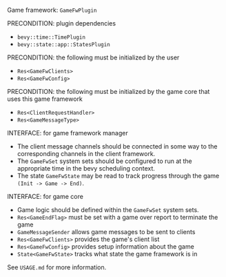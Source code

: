 Game framework: `GameFwPlugin`

PRECONDITION: plugin dependencies
- `bevy::time::TimePlugin`
- `bevy::state::app::StatesPlugin`

PRECONDITION: the following must be initialized by the user
- `Res<GameFwClients>`
- `Res<GameFwConfig>`

PRECONDITION: the following must be initialized by the game core that uses this game framework
- `Res<ClientRequestHandler>`
- `Res<GameMessageType>`

INTERFACE: for game framework manager
- The client message channels should be connected in some way to the corresponding channels in the client framework.
- The `GameFwSet` system sets should be configured to run at the appropriate time in the bevy scheduling context.
- The state `GameFwState` may be read to track progress through the game `(Init -> Game -> End)`.

INTERFACE: for game core
- Game logic should be defined within the `GameFwSet` system sets.
- `Res<GameEndFlag>` must be set with a game over report to terminate the game
- `GameMessageSender` allows game messages to be sent to clients
- `Res<GameFwClients>` provides the game's client list
- `Res<GameFwConfig>` provides setup information about the game
- `State<GameFwState>` tracks what state the game framework is in

See `USAGE.md` for more information.
